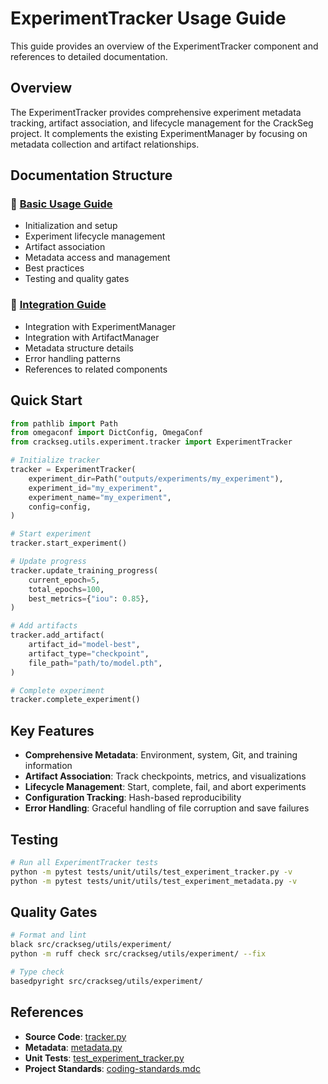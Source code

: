 # ExperimentTracker Usage Guide

This guide provides an overview of the ExperimentTracker component and references to detailed documentation.

## Overview

The ExperimentTracker provides comprehensive experiment metadata tracking, artifact association,
and lifecycle management for the CrackSeg project. It complements the existing ExperimentManager by
focusing on metadata collection and artifact relationships.

## Documentation Structure

### 📖 [Basic Usage Guide](experiment_tracker_basic_usage.md)

- Initialization and setup
- Experiment lifecycle management
- Artifact association
- Metadata access and management
- Best practices
- Testing and quality gates

### 🔗 [Integration Guide](experiment_tracker_integration.md)

- Integration with ExperimentManager
- Integration with ArtifactManager
- Metadata structure details
- Error handling patterns
- References to related components

## Quick Start

```python
from pathlib import Path
from omegaconf import DictConfig, OmegaConf
from crackseg.utils.experiment.tracker import ExperimentTracker

# Initialize tracker
tracker = ExperimentTracker(
    experiment_dir=Path("outputs/experiments/my_experiment"),
    experiment_id="my_experiment",
    experiment_name="my_experiment",
    config=config,
)

# Start experiment
tracker.start_experiment()

# Update progress
tracker.update_training_progress(
    current_epoch=5,
    total_epochs=100,
    best_metrics={"iou": 0.85},
)

# Add artifacts
tracker.add_artifact(
    artifact_id="model-best",
    artifact_type="checkpoint",
    file_path="path/to/model.pth",
)

# Complete experiment
tracker.complete_experiment()
```

## Key Features

- **Comprehensive Metadata**: Environment, system, Git, and training information
- **Artifact Association**: Track checkpoints, metrics, and visualizations
- **Lifecycle Management**: Start, complete, fail, and abort experiments
- **Configuration Tracking**: Hash-based reproducibility
- **Error Handling**: Graceful handling of file corruption and save failures

## Testing

```bash
# Run all ExperimentTracker tests
python -m pytest tests/unit/utils/test_experiment_tracker.py -v
python -m pytest tests/unit/utils/test_experiment_metadata.py -v
```

## Quality Gates

```bash
# Format and lint
black src/crackseg/utils/experiment/
python -m ruff check src/crackseg/utils/experiment/ --fix

# Type check
basedpyright src/crackseg/utils/experiment/
```

## References

- **Source Code**: [tracker.py](src/crackseg/utils/experiment/tracker.py)
- **Metadata**: [metadata.py](src/crackseg/utils/experiment/metadata.py)
- **Unit Tests**: [test_experiment_tracker.py](tests/unit/utils/test_experiment_tracker.py)
- **Project Standards**: [coding-standards.mdc](.cursor/rules/coding-standards.mdc)
